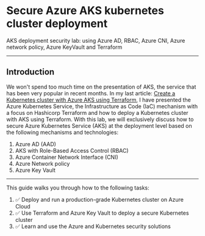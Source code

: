 # Secure Azure AKS kubernetes cluster deployment
AKS deployment security lab: using Azure AD, RBAC, Azure CNI, Azure network policy, Azure KeyVault and Terraform

-----

## Introduction

We won't spend too much time on the presentation of AKS, the service that has been very popular in recent months.
In my last article: [Create a Kubernetes cluster with Azure AKS using Terraform](https://aymen-segni.com/index.php/2019/12/24/create-a-kubernetes-cluster-with-azure-aks-using-terraform/), I have presented the Azure Kubernetes Service, the Infrastructure as Code (IaC) mechanism with a focus on Hashicorp Terraform and how to deploy a Kubernetes cluster with AKS using Terraform.
With this lab, we will exclusively discuss how to secure Azure Kubernetes Service (AKS) at the deployment level based on the following mechanisms and technologies:
1. Azure AD (AAD)
2. AKS with Role-Based Access Control (RBAC)
3. Azure Container Network Interface (CNI)
4. Azure Network policy
5. Azure Key Vault

-----

This guide walks you through how to the following tasks:

1. ✅ Deploy and run a production-grade Kubernetes cluster on Azure Cloud  
2. ✅ Use Terraform and Azure Key Vault to deploy a secure Kubernetes cluster
3. ✅ Learn and use the Azure and Kubernetes security solutions
